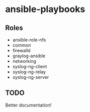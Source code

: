 # ansible-playbooks

## Roles ##

* ansible-role-nfs
* common
* firewalld
* graylog-ansible
* networking
* syslog-ng-client
* syslog-ng-relay
* syslog-ng-server

## TODO ##

Better documentation!
